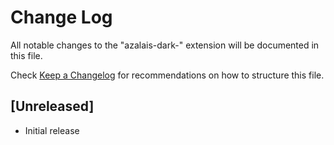 # Change Log

All notable changes to the "azalais-dark-" extension will be documented in this file.

Check [Keep a Changelog](http://keepachangelog.com/) for recommendations on how to structure this file.

## [Unreleased]

- Initial release

